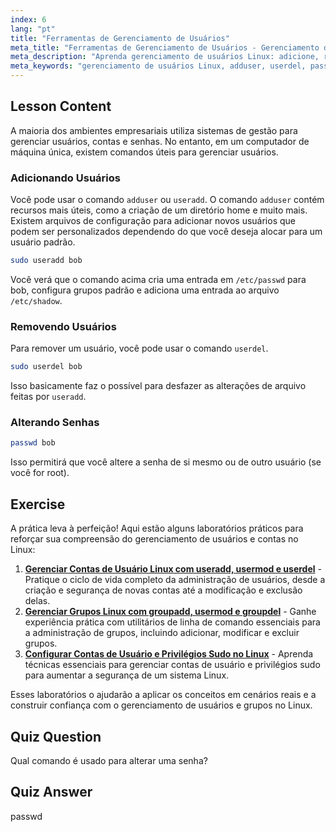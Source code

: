 ```yaml
---
index: 6
lang: "pt"
title: "Ferramentas de Gerenciamento de Usuários"
meta_title: "Ferramentas de Gerenciamento de Usuários - Gerenciamento de Usuários"
meta_description: "Aprenda gerenciamento de usuários Linux: adicione, remova e altere senhas com os comandos useradd, userdel e passwd. Comece com este guia amigável para iniciantes!"
meta_keywords: "gerenciamento de usuários Linux, adduser, userdel, passwd, tutorial Linux, Linux para iniciantes, contas de usuário, comandos Linux"
---
```


## Lesson Content

A maioria dos ambientes empresariais utiliza sistemas de gestão para gerenciar usuários, contas e senhas. No entanto, em um computador de máquina única, existem comandos úteis para gerenciar usuários.

### Adicionando Usuários

Você pode usar o comando `adduser` ou `useradd`. O comando `adduser` contém recursos mais úteis, como a criação de um diretório home e muito mais. Existem arquivos de configuração para adicionar novos usuários que podem ser personalizados dependendo do que você deseja alocar para um usuário padrão.

```bash
sudo useradd bob
```

Você verá que o comando acima cria uma entrada em `/etc/passwd` para bob, configura grupos padrão e adiciona uma entrada ao arquivo `/etc/shadow`.

### Removendo Usuários

Para remover um usuário, você pode usar o comando `userdel`.

```bash
sudo userdel bob
```

Isso basicamente faz o possível para desfazer as alterações de arquivo feitas por `useradd`.

### Alterando Senhas

```bash
passwd bob
```

Isso permitirá que você altere a senha de si mesmo ou de outro usuário (se você for root).

## Exercise

A prática leva à perfeição! Aqui estão alguns laboratórios práticos para reforçar sua compreensão do gerenciamento de usuários e contas no Linux:

1. **[Gerenciar Contas de Usuário Linux com useradd, usermod e userdel](https://labex.io/pt/labs/comptia-manage-linux-user-accounts-with-useradd-usermod-and-userdel-590837)** - Pratique o ciclo de vida completo da administração de usuários, desde a criação e segurança de novas contas até a modificação e exclusão delas.
2. **[Gerenciar Grupos Linux com groupadd, usermod e groupdel](https://labex.io/pt/labs/comptia-manage-linux-groups-with-groupadd-usermod-and-groupdel-590836)** - Ganhe experiência prática com utilitários de linha de comando essenciais para a administração de grupos, incluindo adicionar, modificar e excluir grupos.
3. **[Configurar Contas de Usuário e Privilégios Sudo no Linux](https://labex.io/pt/labs/comptia-configure-user-accounts-and-sudo-privileges-in-linux-590856)** - Aprenda técnicas essenciais para gerenciar contas de usuário e privilégios sudo para aumentar a segurança de um sistema Linux.

Esses laboratórios o ajudarão a aplicar os conceitos em cenários reais e a construir confiança com o gerenciamento de usuários e grupos no Linux.

## Quiz Question

Qual comando é usado para alterar uma senha?

## Quiz Answer

passwd
